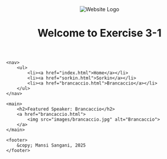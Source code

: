 <!DOCTYPE html>
<html lang="en">
<head>
    <meta charset="UTF-8">
    <meta name="viewport" content="width=device-width, initial-scale=1.0">
    <title>Exercise 3-1 Homepage</title>
    <link rel="stylesheet" href="styles.css">
</head>
<body>
    <header>
        <img src="images/logo.png" alt="Website Logo">
        <h1>Welcome to Exercise 3-1</h1>
    </header>

    <nav>
        <ul>
            <li><a href="index.html">Home</a></li>
            <li><a href="sorkin.html">Sorkin</a></li>
            <li><a href="brancaccio.html">Brancaccio</a></li>
        </ul>
    </nav>

    <main>
        <h2>Featured Speaker: Brancaccio</h2>
        <a href="brancaccio.html">
            <img src="images/brancaccio.jpg" alt="Brancaccio">
        </a>
    </main>

    <footer>
        &copy; Mansi Sangani, 2025
    </footer>
</body>
</html>
